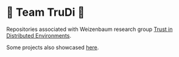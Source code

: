 # :telescope: Team TruDi :rocket:

Repositories associated with Weizenbaum research group [Trust in Distributed Environments](https://www.weizenbaum-institut.de/en/research/rg17/).

Some projects also showcased [here](https://trudi.group/).
